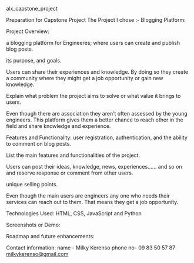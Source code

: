 alx_capstone_project

Preparation for Capstone Project
The Project I chose :-  Blogging Platform:


Project Overview:

a blogging platform for Engineeres; where users can create and publish blog posts.

its purpose, and goals.

Users can share their experiences and knowledge. By doing so they create a community where they might get a job opportunity or gain new knowledge.

Explain what problem the project aims to solve or what value it brings to users.

Even though there are association they aren’t often assessed by the young engineers. This platform gives them a better chance to reach other in the field and share knowledge and experience.

Features and Functionality:
user registration, authentication, and the ability to comment on blog posts.

List the main features and functionalities of the project. 

Users can post their ideas, knowledge, news, experiences…… and so on and reserve response or comment from other users.

 unique selling points.

 Even though the main users are engineers any one who needs their services can reach out to them. That means they get a job opportunity.

Technologies Used:
 HTML, CSS, JavaScript and Python

Screenshots or Demo:


Roadmap and future enhancements:


Contact information:
name - Milky Kerenso
phone no- 09 83 50 57 87
milkykerenso@gmail.com